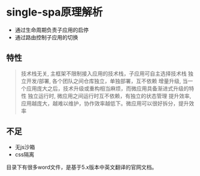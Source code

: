 # single-spa原理解析

- 通过生命周期负责子应用的启停
- 通过路由控制子应用的切换

## 特性

> 技术栈无关, 主框架不限制接入应用的技术栈，子应用可自主选择技术栈
> 独立开发/部署, 各个团队之间仓库独立，单独部署，互不依赖
> 增量升级, 当一个应用庞大之后，技术升级或重构相当麻烦，而微应用具备渐进式升级的特性
> 独立运行时, 微应用之间运行时互不依赖，有独立的状态管理
> 提升效率, 应用越庞大，越难以维护，协作效率越低下。微应用可以很好拆分，提升效率

## 不足

- 无js沙箱
- css隔离


目录下有很多word文件，是基于5.x版本中英文翻译的官网文档。
